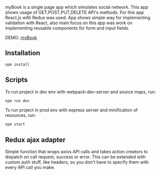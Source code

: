 myBook is a single page app which simulates social network. This app shows usage of GET,POST,PUT,DELETE API's methods. For this app React.js with Redux was used. App shows simple way for implementing validation with React, also main focus on this app was work on implementing reusable components for form and input fields.

DEMO: [myBook](https://my-book1.herokuapp.com/)

## Installation

```sh
npm install
```

## Scripts

To run project in dev env with webpack-dev-server and source maps, run:
```sh
npm run dev
```

To run project in prod env with express server and minification of resources, run:
```sh
npm start
```

## Redux ajax adapter
Simple function that wraps axios API calls and takes action creators to dispatch on call request, success or error.
This can be extended with custom auth stuff, like headers, so you don't have to specify them with every API call you make.


